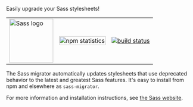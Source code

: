 Easily upgrade your Sass stylesheets!

<table>
  <tr>
    <td>
      <img width="118px" alt="Sass logo" src="https://rawgit.com/sass/sass-site/master/source/assets/img/logos/logo.svg" />
    </td>
    <td valign="middle">
      <a href="https://www.npmjs.com/package/sass-migrator"><img width="100%" alt="npm statistics" src="https://nodei.co/npm/sass-migrator.png?downloads=true"></a>
    </td>
    <td valign="middle">
      <a href="https://github.com/sass/migrator/actions/workflows/ci.yml"><img alt="build status" src="https://github.com/sass/migrator/actions/workflows/ci.yml/badge.svg"></a>
    </td>
  </tr>
</table>

The Sass migrator automatically updates stylesheets that use deprecated behavior
to the latest and greatest Sass features. It's easy to install from npm and
elsewhere as `sass-migrator`.

For more information and installation instructions, see [the Sass website][].

[the Sass website]: https://sass-lang.com/documentation/cli/migrator
